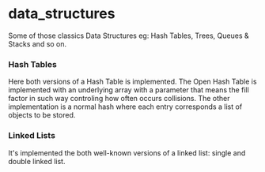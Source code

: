 data_structures
===============

Some of those classics Data Structures eg: Hash Tables, Trees, Queues &amp; Stacks and so on.

### Hash Tables

Here both versions of a Hash Table is implemented. The Open Hash Table is implemented with an underlying array with a parameter that means the fill factor in such way controling how often occurs collisions. The other implementation is a normal hash where each entry corresponds a list of objects to be stored. 

### Linked Lists

It's implemented the both well-known versions of a linked list: single and double linked list.